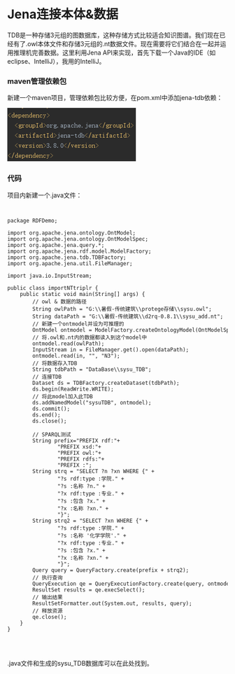 # Jena连接本体&数据

TDB是一种存储3元组的图数据库，这种存储方式比较适合知识图谱。我们现在已经有了.owl本体文件和存储3元组的.nt数据文件。现在需要将它们结合在一起并运用推理机完善数据。这里利用Jena API来实现，首先下载一个Java的IDE（如eclipse、IntelliJ），我用的IntelliJ。

### maven管理依赖包
新建一个maven项目，管理依赖包比较方便，在pom.xml中添加jena-tdb依赖：

![](img/Jena连接本体&数据/1.PNG)

### 代码

项目内新建一个.java文件：
<code>
<pre>
package RDFDemo;

import org.apache.jena.ontology.OntModel;
import org.apache.jena.ontology.OntModelSpec;
import org.apache.jena.query.*;
import org.apache.jena.rdf.model.ModelFactory;
import org.apache.jena.tdb.TDBFactory;
import org.apache.jena.util.FileManager;

import java.io.InputStream;

public class importNTtriplr {
    public static void main(String[] args) {
        // owl & 数据的路径
        String owlPath = "G:\\暑假-传统建筑\\protege存储\\sysu.owl";
        String dataPath = "G:\\暑假-传统建筑\\d2rq-0.8.1\\sysu_add.nt";
        // 新建一个ontmodel并设为可推理的
        OntModel ontmodel = ModelFactory.createOntologyModel(OntModelSpec.OWL_MEM_MICRO_RULE_INF, null);
        // 将.owl和.nt内的数据都读入到这个model中
        ontmodel.read(owlPath);
        InputStream in = FileManager.get().open(dataPath);
        ontmodel.read(in, "", "N3");
        // 将数据存入TDB
        String tdbPath = "DataBase\\sysu_TDB";
        // 连接TDB
        Dataset ds = TDBFactory.createDataset(tdbPath);
        ds.begin(ReadWrite.WRITE);
        // 将此model加入此TDB
        ds.addNamedModel("sysuTDB", ontmodel);
        ds.commit();
        ds.end();
        ds.close();

        // SPARQL测试
        String prefix="PREFIX rdf:<http://www.w3.org/1999/02/22-rdf-syntax-ns#>"+
                "PREFIX xsd:<http://www.w3.org/2000/10/XMLSchema#>"+
                "PREFIX owl:<http://www.w3.org/2002/07/owl#>"+
                "PREFIX rdfs:<http://www.w3.org/2000/01/rdf-schema#>"+
                "PREFIX :<http://www.sysu.com/>";
        String strq = "SELECT ?n ?xn WHERE {" +
                "?s rdf:type :学院." +
                "?s :名称 ?n." +
                "?x rdf:type :专业." +
                "?s :包含 ?x." +
                "?x :名称 ?xn." +
                "}";
        String strq2 = "SELECT ?xn WHERE {" +
                "?s rdf:type :学院." +
                "?s :名称 '化学学院'." +
                "?x rdf:type :专业." +
                "?s :包含 ?x." +
                "?x :名称 ?xn." +
                "}";
        Query query = QueryFactory.create(prefix + strq2);
        // 执行查询
        QueryExecution qe = QueryExecutionFactory.create(query, ontmodel);
        ResultSet results = qe.execSelect();
        // 输出结果
        ResultSetFormatter.out(System.out, results, query);
        // 释放资源
        qe.close();
    }
}
</pre>
</code>

.java文件和生成的sysu_TDB数据库可以在此处找到。
